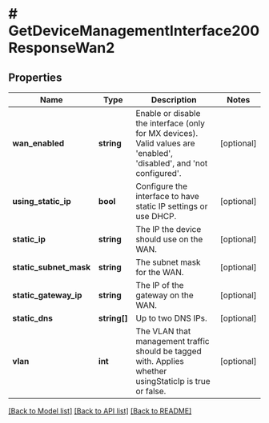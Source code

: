# # GetDeviceManagementInterface200ResponseWan2

## Properties

Name | Type | Description | Notes
------------ | ------------- | ------------- | -------------
**wan_enabled** | **string** | Enable or disable the interface (only for MX devices). Valid values are &#39;enabled&#39;, &#39;disabled&#39;, and &#39;not configured&#39;. | [optional]
**using_static_ip** | **bool** | Configure the interface to have static IP settings or use DHCP. | [optional]
**static_ip** | **string** | The IP the device should use on the WAN. | [optional]
**static_subnet_mask** | **string** | The subnet mask for the WAN. | [optional]
**static_gateway_ip** | **string** | The IP of the gateway on the WAN. | [optional]
**static_dns** | **string[]** | Up to two DNS IPs. | [optional]
**vlan** | **int** | The VLAN that management traffic should be tagged with. Applies whether usingStaticIp is true or false. | [optional]

[[Back to Model list]](../../README.md#models) [[Back to API list]](../../README.md#endpoints) [[Back to README]](../../README.md)
